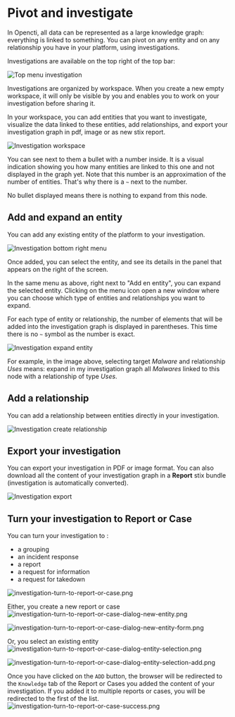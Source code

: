 # Pivot and investigate

In Opencti, all data can be represented as a large knowledge graph: everything is linked to something. 
You can pivot on any entity and on any relationship you have in your platform, using investigations.

Investigations are available on the top right of the top bar:

![Top menu investigation](assets/top-menu-investigation.png)

Investigations are organized by workspace. When you create a new empty workspace, it will only be visible by you and enables you to work on your investigation before sharing it.

In your workspace, you can add entities that you want to investigate, visualize the data linked to these entities, add relationships, and export your investigation graph in pdf, image or as new stix report.

![Investigation workspace](assets/investigation-workspace.png)

You can see next to them a bullet with a number inside. It is a visual indication showing you how many entities are linked to this one and not displayed in the graph yet.
Note that this number is an approximation of the number of entities. That's why there is a `~` next to the number.

No bullet displayed means there is nothing to expand from this node.

## Add and expand an entity

You can add any existing entity of the platform to your investigation.

![Investigation bottom right menu](assets/investigation-bottom-right-menu.png)

Once added, you can select the entity, and see its details in the panel that appears on the right of the screen.


In the same menu as above, right next to "Add en entity", you can expand the selected entity. Clicking on the menu icon open a new window where you can choose which type of entities and relationships you want to expand.

For each type of entity or relationship, the number of elements that will be added into the investigation graph is displayed in parentheses. This time there is no `~` symbol as the number is exact.

![Investigation expand entity](assets/investigation-expand-entity.png)

For example, in the image above, selecting target _Malware_ and relationship _Uses_ means: expand in my investigation graph all _Malwares_ linked to this node with a relationship of type _Uses_.

## Add a relationship

You can add a relationship between entities directly in your investigation.

![Investigation create relationship](assets/investigation-create-relationship.png)

## Export your investigation

You can export your investigation in PDF or image format. 
You can also download all the content of your investigation graph in a **Report** stix bundle (investigation is automatically converted).

![Investigation export](assets/investigation-export.png)

## Turn your investigation to Report or Case

You can turn your investigation to :
- a grouping
- an incident response
- a report
- a request for information
- a request for takedown

![investigation-turn-to-report-or-case.png](assets/investigation-turn-to-report-or-case.png)

Either, you create a new report or case
![investigation-turn-to-report-or-case-dialog-new-entity.png](assets/investigation-turn-to-report-or-case-dialog-new-entity.png)

![investigation-turn-to-report-or-case-dialog-new-entity-form.png](assets/investigation-turn-to-report-or-case-dialog-new-entity-form.png)

Or, you select an existing entity
![investigation-turn-to-report-or-case-dialog-entity-selection.png](assets/investigation-turn-to-report-or-case-dialog-entity-selection.png)

![investigation-turn-to-report-or-case-dialog-entity-selection-add.png](assets/investigation-turn-to-report-or-case-dialog-entity-selection-add.png)

Once you have clicked on the `ADD` button, the browser will be redirected to the `Knowledge` tab of the Report or Cases you added the content of your investigation. If you added it to multiple reports or cases, you will be redirected to the first of the list.
![investigation-turn-to-report-or-case-success.png](assets/investigation-turn-to-report-or-case-success.png)